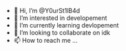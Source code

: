 - 👋 Hi, I’m @Y0urSt1lB4d
- 👀 I’m interested in developement
- 🌱 I’m currently learning devlopement
- 💞️ I’m looking to collaborate on idk 
- 📫 How to reach me ...

<!---
Y0urSt1lB4d/Y0urSt1lB4d is a ✨ special ✨ repository because its `README.md` (this file) appears on your GitHub profile.
You can click the Preview link to take a look at your changes.
--->
